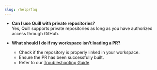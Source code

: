 ```yaml
---
slug: /help/faq
---
```


- **Can I use Quill with private repositories?**  
  Yes, Quill supports private repositories as long as you have authorized access through GitHub.

- **What should I do if my workspace isn’t loading a PR?**
  - Check if the repository is properly linked in your workspace.
  - Ensure the PR has been successfully built.
  - Refer to our [Troubleshooting Guide](#9-troubleshooting-guide).
